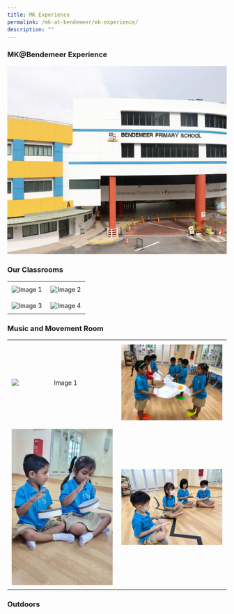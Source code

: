 ```yaml
---
title: MK Experience
permalink: /mk-at-bendemeer/mk-experience/
description: ""
---
```

### MK@Bendemeer Experience

![](/images/mkbuilding.png)

### Our Classrooms


<style>
  .image-table {
    width: 100%;
    border-collapse: collapse;
  }

  .image-column {
    text-align: center;
    width: 50%;
    padding: 10px;
  }

  .image-column img {
    max-width: 100%;
    height: auto;
    display: block;
    margin: 0 auto;
    max-height: 400px; /
  }
</style>

<table class="image-table">
  <tbody><tr>
    <td class="image-column">
      <img alt="Image 1" src="/images/classroom%201.jpg">
    </td>
    <td class="image-column">
      <img alt="Image 2" src="/images/classroom%202.jpg">
    </td>
  </tr>
  <tr>
    <td class="image-column">
      <img alt="Image 3" src="/images/classroom%203.jpg">
    </td>
    <td class="image-column">
      <img alt="Image 4" src="/images/dsb00502.jpg">
    </td>
  </tr>
</tbody></table>

### Music and Movement Room

<style>
  .image-table {
    width: 100%;
    border-collapse: collapse;
  }

  .image-column {
    text-align: center;
    width: 50%;
    padding: 10px;
  }

  .image-column img {
    max-width: 100%;
    height: auto;
    display: block;
    margin: 0 auto;
    max-height: 400px; 
  }
</style>

<table class="image-table">
  <tbody><tr>
    <td class="image-column">
      <img alt="Image 1" src="/images/music%20and%20movement%20room.jpg">
    </td>
    <td class="image-column">
      <img alt="Image 2" src="/images/musicandmovementroom.jpeg">
    </td>
  </tr>
  <tr>
    <td class="image-column">
      <img alt="Image 3" src="/images/musicandmovementroom2.jpeg">
    </td>
    <td class="image-column">
      <img alt="Image 4" src="/images/musicandmovement3.jpeg">
    </td>
  </tr>
</tbody></table>


### Outdoors





